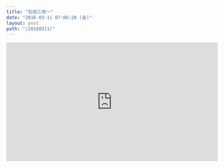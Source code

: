 ```yaml
---
title: "石田三成〜"
date: "2016-03-11 07:08:28 (金)"
layout: post
path: "/20160311/"
---
```


<iframe width="560" height="315" src="https://www.youtube.com/embed/Bp_JCOWYorA" frameborder="0" allowfullscreen></iframe>
